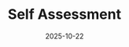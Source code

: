 ---
title : "Self Assessment"
date : "2025-10-22"
weight : 6
chapter : false
pre : " <b> 6. </b> "
---